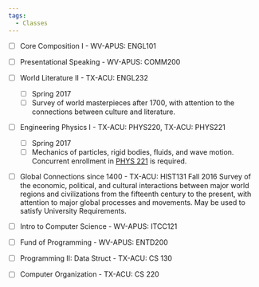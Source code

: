 ```yaml
---
tags:
  - Classes
---
```



- [ ] Core Composition I - WV-APUS: ENGL101
- [ ] Presentational Speaking - WV-APUS: COMM200

- [ ] World Literature II - TX-ACU: ENGL232
	- [ ] Spring 2017
	- [ ] Survey of world masterpieces after 1700, with attention to the connections between culture and literature.
- [ ] Engineering Physics I - TX-ACU: PHYS220, TX-ACU: PHYS221
	- [ ] Spring 2017
	- [ ] Mechanics of particles, rigid bodies, fluids, and wave motion. Concurrent enrollment in [PHYS 221](https://catalog.acu.edu/search_advanced.php?cur_cat_oid=2&search_database=Search&search_db=Search&cpage=1&ecpage=1&ppage=1&spage=1&tpage=1&location=33&filter%5Bkeyword%5D=PHYS220#tt9336) is required.
- [ ] Global Connections since 1400 - TX-ACU: HIST131
		Fall 2016
		Survey of the economic, political, and cultural interactions between major world regions and civilizations from the fifteenth century to the present, with attention to major global processes and movements. May be used to satisfy University Requirements.


- [ ] Intro to Computer Science - WV-APUS: ITCC121
- [ ] Fund of Programming - WV-APUS: ENTD200
- [ ] Programming II: Data Struct - TX-ACU: CS 130
- [ ] Computer Organization - TX-ACU: CS 220